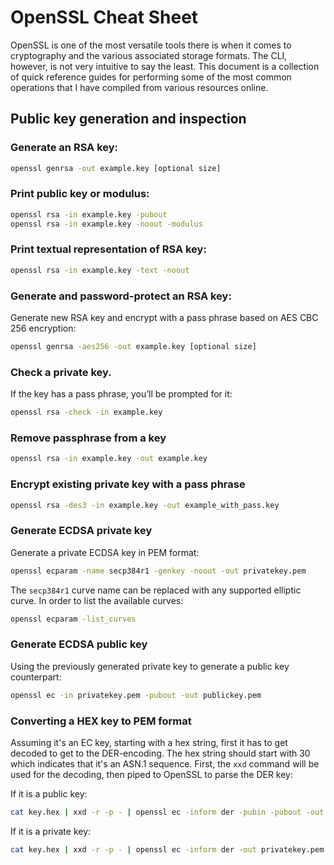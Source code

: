 # OpenSSL Cheat Sheet
OpenSSL is one of the most versatile tools there is when it comes to cryptography and the various associated storage formats. 
The CLI, however, is not very intuitive to say the least. This document is a collection of quick reference guides for performing
some of the most common operations that I have compiled from various resources online.

## Public key generation and inspection

### Generate an RSA key:

```bash
openssl genrsa -out example.key [optional size]
```

### Print public key or modulus:

```bash
openssl rsa -in example.key -pubout
openssl rsa -in example.key -noout -modulus
```

### Print textual representation of RSA key:

```bash
openssl rsa -in example.key -text -noout
```

### Generate and password-protect an RSA key:

Generate new RSA key and encrypt with a pass phrase based on AES CBC 256 encryption:

```bash
openssl genrsa -aes256 -out example.key [optional size]
```

### Check a private key. 

If the key has a pass phrase, you’ll be prompted for it:

```bash
openssl rsa -check -in example.key
```

### Remove passphrase from a key

```bash
openssl rsa -in example.key -out example.key
```

### Encrypt existing private key with a pass phrase

```bash
openssl rsa -des3 -in example.key -out example_with_pass.key
```
### Generate ECDSA private key

Generate a private ECDSA key in PEM format:

```bash
openssl ecparam -name secp384r1 -genkey -noout -out privatekey.pem
```

The `secp384r1` curve name can be replaced with any supported elliptic curve. In order to list the available curves:

```bash
openssl ecparam -list_curves
```

### Generate ECDSA public key

Using the previously generated private key to generate a public key counterpart:

```bash
openssl ec -in privatekey.pem -pubout -out publickey.pem
```

### Converting a HEX key to PEM format

Assuming it's an EC key, starting with a hex string, first it has to get decoded to get to the DER-encoding. The hex string should start with 30 which
indicates that it's an ASN.1 sequence. First, the `xxd` command will be used for the decoding, then piped to OpenSSL to parse the DER key:

If it is a public key:

```bash
cat key.hex | xxd -r -p - | openssl ec -inform der -pubin -pubout -out publickey.pem
```

If it is a private key:

```bash
cat key.hex | xxd -r -p - | openssl ec -inform der -out privatekey.pem
```
